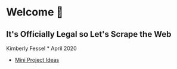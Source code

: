 # Welcome :wave:

## It's Officially Legal so Let's Scrape the Web
Kimberly Fessel * April 2020

- [Mini Project Ideas](mini_project_ideas.md)
